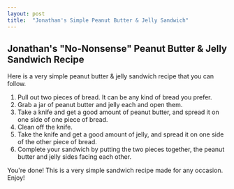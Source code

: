 ```yaml
---
layout: post
title:  "Jonathan's Simple Peanut Butter & Jelly Sandwich"
---
```


## Jonathan's "No-Nonsense" Peanut Butter & Jelly Sandwich Recipe

Here is a very simple peanut butter & jelly sandwich recipe that you can follow.

1. Pull out two pieces of bread. It can be any kind of bread you prefer.
2. Grab a jar of peanut butter and jelly each and open them.
3. Take a knife and get a good amount of peanut butter, and spread it on one side of one piece of bread.
4. Clean off the knife.
5. Take the knife and get a good amount of jelly, and spread it on one side of the other piece of bread.
6. Complete your sandwich by putting the two pieces together, the peanut butter and jelly sides facing each other.

You're done! This is a very simple sandwich recipe made for any occasion. Enjoy!
